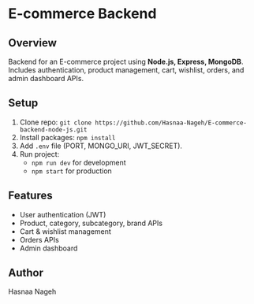 #  E-commerce Backend

## Overview
Backend for an E-commerce project using **Node.js, Express, MongoDB**.  
Includes authentication, product management, cart, wishlist, orders, and admin dashboard APIs.

## Setup
1. Clone repo: `git clone https://github.com/Hasnaa-Nageh/E-commerce-backend-node-js.git`
2. Install packages: `npm install`
3. Add `.env` file (PORT, MONGO_URI, JWT_SECRET).
4. Run project:  
   - `npm run dev` for development  
   - `npm start` for production  

##  Features
- User authentication (JWT)  
- Product, category, subcategory, brand APIs  
- Cart & wishlist management  
- Orders APIs  
- Admin dashboard  

##  Author
 Hasnaa Nageh

